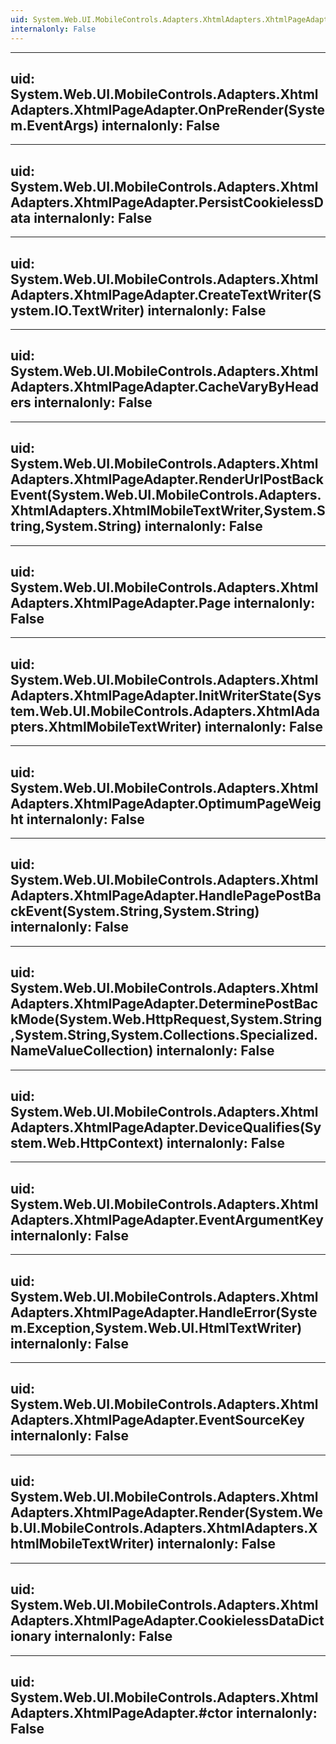 ```yaml
---
uid: System.Web.UI.MobileControls.Adapters.XhtmlAdapters.XhtmlPageAdapter
internalonly: False
---
```


---
uid: System.Web.UI.MobileControls.Adapters.XhtmlAdapters.XhtmlPageAdapter.OnPreRender(System.EventArgs)
internalonly: False
---

---
uid: System.Web.UI.MobileControls.Adapters.XhtmlAdapters.XhtmlPageAdapter.PersistCookielessData
internalonly: False
---

---
uid: System.Web.UI.MobileControls.Adapters.XhtmlAdapters.XhtmlPageAdapter.CreateTextWriter(System.IO.TextWriter)
internalonly: False
---

---
uid: System.Web.UI.MobileControls.Adapters.XhtmlAdapters.XhtmlPageAdapter.CacheVaryByHeaders
internalonly: False
---

---
uid: System.Web.UI.MobileControls.Adapters.XhtmlAdapters.XhtmlPageAdapter.RenderUrlPostBackEvent(System.Web.UI.MobileControls.Adapters.XhtmlAdapters.XhtmlMobileTextWriter,System.String,System.String)
internalonly: False
---

---
uid: System.Web.UI.MobileControls.Adapters.XhtmlAdapters.XhtmlPageAdapter.Page
internalonly: False
---

---
uid: System.Web.UI.MobileControls.Adapters.XhtmlAdapters.XhtmlPageAdapter.InitWriterState(System.Web.UI.MobileControls.Adapters.XhtmlAdapters.XhtmlMobileTextWriter)
internalonly: False
---

---
uid: System.Web.UI.MobileControls.Adapters.XhtmlAdapters.XhtmlPageAdapter.OptimumPageWeight
internalonly: False
---

---
uid: System.Web.UI.MobileControls.Adapters.XhtmlAdapters.XhtmlPageAdapter.HandlePagePostBackEvent(System.String,System.String)
internalonly: False
---

---
uid: System.Web.UI.MobileControls.Adapters.XhtmlAdapters.XhtmlPageAdapter.DeterminePostBackMode(System.Web.HttpRequest,System.String,System.String,System.Collections.Specialized.NameValueCollection)
internalonly: False
---

---
uid: System.Web.UI.MobileControls.Adapters.XhtmlAdapters.XhtmlPageAdapter.DeviceQualifies(System.Web.HttpContext)
internalonly: False
---

---
uid: System.Web.UI.MobileControls.Adapters.XhtmlAdapters.XhtmlPageAdapter.EventArgumentKey
internalonly: False
---

---
uid: System.Web.UI.MobileControls.Adapters.XhtmlAdapters.XhtmlPageAdapter.HandleError(System.Exception,System.Web.UI.HtmlTextWriter)
internalonly: False
---

---
uid: System.Web.UI.MobileControls.Adapters.XhtmlAdapters.XhtmlPageAdapter.EventSourceKey
internalonly: False
---

---
uid: System.Web.UI.MobileControls.Adapters.XhtmlAdapters.XhtmlPageAdapter.Render(System.Web.UI.MobileControls.Adapters.XhtmlAdapters.XhtmlMobileTextWriter)
internalonly: False
---

---
uid: System.Web.UI.MobileControls.Adapters.XhtmlAdapters.XhtmlPageAdapter.CookielessDataDictionary
internalonly: False
---

---
uid: System.Web.UI.MobileControls.Adapters.XhtmlAdapters.XhtmlPageAdapter.#ctor
internalonly: False
---
